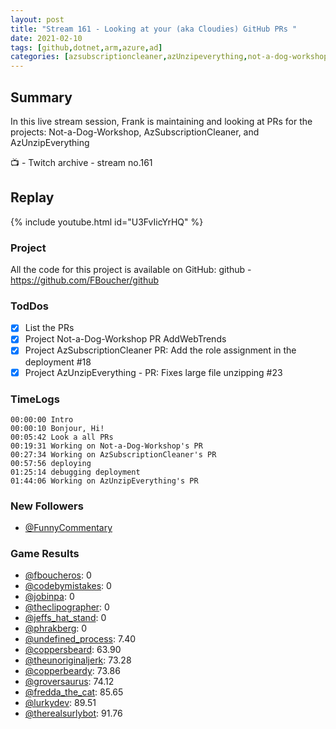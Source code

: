 ```yaml
---
layout: post
title: "Stream 161 - Looking at your (aka Cloudies) GitHub PRs "
date: 2021-02-10
tags: [github,dotnet,arm,azure,ad]
categories: [azsubscriptioncleaner,azUnzipeverything,not-a-dog-workshop]
---
```


## Summary

In this live stream session, Frank is maintaining and looking at PRs for the projects: Not-a-Dog-Workshop, AzSubscriptionCleaner, and AzUnzipEverything

📺 - Twitch archive - stream no.161

## Replay

{% include youtube.html id="U3FvIicYrHQ" %}
<br/><!--more-->


### Project

All the code for this project is available on GitHub: github - https://github.com/FBoucher/github

### TodDos

- [X] List the PRs
- [X] Project Not-a-Dog-Workshop PR AddWebTrends
- [X] Project AzSubscriptionCleaner PR: Add the role assignment in the deployment #18
- [X] Project AzUnzipEverything - PR: Fixes large file unzipping #23

### TimeLogs

    00:00:00 Intro
    00:00:10 Bonjour, Hi!
    00:05:42 Look a all PRs
    00:19:31 Working on Not-a-Dog-Workshop's PR
    00:27:34 Working on AzSubscriptionCleaner's PR
    00:57:56 deploying
    01:25:14 debugging deployment
    01:44:06 Working on AzUnzipEverything's PR


### New Followers

- [@FunnyCommentary](https://www.twitch.tv/FunnyCommentary)



### Game Results

- [@fboucheros](https://www.twitch.tv/fboucheros): 0
- [@codebymistakes](https://www.twitch.tv/codebymistakes): 0
- [@jobinpa](https://www.twitch.tv/jobinpa): 0
- [@theclipographer](https://www.twitch.tv/theclipographer): 0
- [@jeffs_hat_stand](https://www.twitch.tv/jeffs_hat_stand): 0
- [@phrakberg](https://www.twitch.tv/phrakberg): 0
- [@undefined_process](https://www.twitch.tv/undefined_process): 7.40
- [@coppersbeard](https://www.twitch.tv/coppersbeard): 63.90
- [@theunoriginaljerk](https://www.twitch.tv/theunoriginaljerk): 73.28
- [@copperbeardy](https://www.twitch.tv/copperbeardy): 73.86
- [@groversaurus](https://www.twitch.tv/groversaurus): 74.12
- [@fredda_the_cat](https://www.twitch.tv/fredda_the_cat): 85.65
- [@lurkydev](https://www.twitch.tv/lurkydev): 89.51
- [@therealsurlybot](https://www.twitch.tv/therealsurlybot): 91.76


